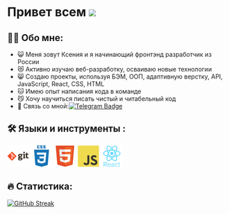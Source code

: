 # Привет всем <img src="https://media.giphy.com/media/hvRJCLFzcasrR4ia7z/giphy.gif" width="30px"/>

## :woman_technologist: Обо мне:

- :smiley_cat: Меня зовут Ксения и я начинающий фронтэнд разработчик из России
- :heart_eyes_cat: Активно изучаю веб-разработку, осваиваю новые технологии
- :smile_cat: Создаю проекты, используя БЭМ, ООП, адаптивную верстку, API, JavaScript, React, CSS, HTML
- :cat: Имею опыт написания кода в команде
- :smirk_cat: Хочу научиться писать чистый и читабельный код
- :love_letter: Связь со мной:[![Telegram Badge](https://img.shields.io/badge/telegram-blue?logo=telegram&logoColor=white&style=for-the-badge)](https://t.me/kseniabeg)

## :hammer_and_wrench: Языки и инструменты :

<img src="https://github.com/devicons/devicon/blob/master/icons/git/git-original-wordmark.svg" title="Git" alt="Git" width="50" height="50"/>
<img src="https://github.com/devicons/devicon/blob/master/icons/css3/css3-plain-wordmark.svg"  title="CSS3" alt="CSS" width="50" height="50"/>
<img src="https://github.com/devicons/devicon/blob/master/icons/html5/html5-original.svg" title="HTML5" alt="HTML" width="50" height="50"/>
<img src="https://github.com/devicons/devicon/blob/master/icons/javascript/javascript-original.svg" title="JavaScript" alt="JavaScript" width="50" height="50"/>
<img src="https://github.com/devicons/devicon/blob/master/icons/react/react-original-wordmark.svg" title="React" alt="React" width="50" height="50"/>

## :fire: Статистика:
  [![GitHub Streak](http://github-readme-streak-stats.herokuapp.com?user=xeniabegunkova&theme=dark&locale=ru&date_format=j%2Fn%5B%2FY%5D)](https://git.io/streak-stats)